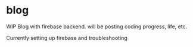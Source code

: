 # blog
WIP Blog with firebase backend. will be posting coding progress, life, etc.

Currently setting up firebase and troubleshooting